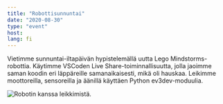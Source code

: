 ```yaml
---
title: "Robottisunnuntai"
date: "2020-08-30"
type: "event"
host:
lang: fi
---
```


Vietimme sunnuntai-iltapäivän hypistelemällä uutta Lego Mindstorms-robottia. Käytimme VSCoden Live Share-toiminnallisuutta, jolla jaoimme saman koodin eri läppäreille samanaikaisesti, mikä oli hauskaa. Leikimme moottoreilla, sensoreilla ja äänillä käyttäen Python ev3dev-moduulia.

![Robotin kanssa leikkimistä.](robotics.jpg)
